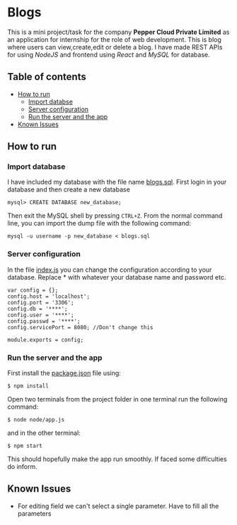 # Blogs

This is a mini project/task for the company **Pepper Cloud Private Limited** as an application for internship for the role of web development.
This is blog where users can view,create,edit or delete a blog. I have made REST APIs for using _NodeJS_ and frontend using _React_ and _MySQL_ for database.

## Table of contents
* [How to run](https://github.com/tarun201/blogs/blob/master/README.md#how-to-run)
  * [Import databse](https://github.com/tarun201/blogs/blob/master/README.md#import-database)
  * [Server configuration](https://github.com/tarun201/blogs/blob/master/README.md#server-configuration)
  * [Run the server and the app](https://github.com/tarun201/blogs/blob/master/README.md#run-the-server-and-the-app)
* [Known Issues](https://github.com/tarun201/blogs/blob/master/README.md#known-issues)


## How to run


### Import database
I have included my database with the file name [blogs.sql](./blogs.sql).
First login in your database and then create a new database

```
mysql> CREATE DATABASE new_database;
```
Then exit the MySQL shell by pressing `CTRL+Z`. From the normal command line, you can import the dump file with the following command:
```
mysql -u username -p new_database < blogs.sql
```
### Server configuration
In the file [index.js](./node/config/index.js) you can change the configuration according to your database.
Replace * with whatever your database name and password etc.
```
var config = {};
config.host = 'localhost';
config.port = '3306';
config.db = '****';
config.user = '****';
config.passwd = '****';
config.servicePort = 8080; //Don't change this

module.exports = config;
```
### Run the server and the app
First install the [package.json](./package.json) file using:
```
$ npm install
```

Open two terminals from the project folder
in one terminal run the following command:
```
$ node node/app.js
```
and in the other terminal:
```
$ npm start
```

This should hopefully make the app run smoothly. If faced some difficulties do inform.

## Known Issues
- For editing field we can't select a single parameter. Have to fill all the parameters
